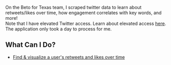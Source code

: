 On the Beto for Texas team, I scraped twitter data to learn about retweets/likes over time, how engagement correlates with key words, and more! <br>
Note that I have elevated Twitter access. Learn about elevated access [here](https://developer.twitter.com/en/portal/products/elevated). The application only took a day to process for me. 

## What Can I Do?
- [Find & visualize a user's retweets and likes over time](https://github.com/sejal234/social_media_scraping/blob/main/Publishable_Twitter_Metrics_Over_Time.ipynb)

